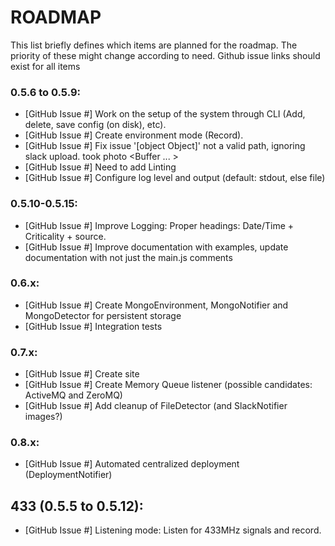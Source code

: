 # ROADMAP  
This list briefly defines which items are planned for the roadmap. The priority of these might change according to need. Github issue links should exist for all items

### 0.5.6 to 0.5.9:  
* [GitHub Issue #] Work on the setup of the system through CLI (Add, delete, save config (on disk), etc).  
* [GitHub Issue #] Create environment mode (Record).   
* [GitHub Issue #] Fix issue '[object Object]' not a valid path, ignoring slack upload. took photo <Buffer ... >
* [GitHub Issue #] Need to add Linting
* [GitHub Issue #] Configure log level and output (default: stdout, else file)
### 0.5.10-0.5.15:  
* [GitHub Issue #] Improve Logging: Proper headings: Date/Time + Criticality + source.  
* [GitHub Issue #] Improve documentation with examples, update documentation with not just the main.js comments 
### 0.6.x:  
* [GitHub Issue #] Create MongoEnvironment, MongoNotifier and MongoDetector for persistent storage  
* [GitHub Issue #] Integration tests  
### 0.7.x:  
* [GitHub Issue #] Create site  
* [GitHub Issue #] Create Memory Queue listener (possible candidates: ActiveMQ and ZeroMQ)  
* [GitHub Issue #] Add cleanup of FileDetector (and SlackNotifier images?)  

### 0.8.x:  
* [GitHub Issue #] Automated centralized deployment (DeploymentNotifier)  

## 433 (0.5.5 to 0.5.12):
* [GitHub Issue #] Listening mode: Listen for 433MHz signals and record.  

